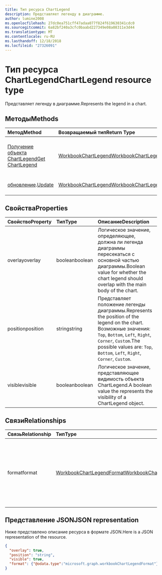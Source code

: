 ```yaml
---
title: Тип ресурса ChartLegend
description: Представляет легенду в диаграмме.
author: lumine2008
ms.openlocfilehash: 27dc0ea751cff47adaa077f824f619630341cdc0
ms.sourcegitcommit: 6a82bf240a3cfc0baabd227349e08a08311e3d44
ms.translationtype: MT
ms.contentlocale: ru-RU
ms.lasthandoff: 12/18/2018
ms.locfileid: "27326091"
---
```

# <a name="chartlegend-resource-type"></a><span data-ttu-id="f8fab-103">Тип ресурса ChartLegend</span><span class="sxs-lookup"><span data-stu-id="f8fab-103">ChartLegend resource type</span></span>

<span data-ttu-id="f8fab-104">Представляет легенду в диаграмме.</span><span class="sxs-lookup"><span data-stu-id="f8fab-104">Represents the legend in a chart.</span></span>


## <a name="methods"></a><span data-ttu-id="f8fab-105">Методы</span><span class="sxs-lookup"><span data-stu-id="f8fab-105">Methods</span></span>

| <span data-ttu-id="f8fab-106">Метод</span><span class="sxs-lookup"><span data-stu-id="f8fab-106">Method</span></span>           | <span data-ttu-id="f8fab-107">Возвращаемый тип</span><span class="sxs-lookup"><span data-stu-id="f8fab-107">Return Type</span></span>    |<span data-ttu-id="f8fab-108">Описание</span><span class="sxs-lookup"><span data-stu-id="f8fab-108">Description</span></span>|
|:---------------|:--------|:----------|
|[<span data-ttu-id="f8fab-109">Получение объекта ChartLegend</span><span class="sxs-lookup"><span data-stu-id="f8fab-109">Get ChartLegend</span></span>](../api/chartlegend-get.md) | [<span data-ttu-id="f8fab-110">WorkbookChartLegend</span><span class="sxs-lookup"><span data-stu-id="f8fab-110">WorkbookChartLegend</span></span>](chartlegend.md) |<span data-ttu-id="f8fab-111">Чтение свойств и связей объекта chartLegend.</span><span class="sxs-lookup"><span data-stu-id="f8fab-111">Read properties and relationships of chartLegend object.</span></span>|
|<span data-ttu-id="f8fab-112">[обновление](../api/chartlegend-update.md).</span><span class="sxs-lookup"><span data-stu-id="f8fab-112">[Update](../api/chartlegend-update.md)</span></span> | [<span data-ttu-id="f8fab-113">WorkbookChartLegend</span><span class="sxs-lookup"><span data-stu-id="f8fab-113">WorkbookChartLegend</span></span>](chartlegend.md) |<span data-ttu-id="f8fab-114">Обновление объекта ChartLegend.</span><span class="sxs-lookup"><span data-stu-id="f8fab-114">Update ChartLegend object.</span></span> |

## <a name="properties"></a><span data-ttu-id="f8fab-115">Свойства</span><span class="sxs-lookup"><span data-stu-id="f8fab-115">Properties</span></span>
| <span data-ttu-id="f8fab-116">Свойство</span><span class="sxs-lookup"><span data-stu-id="f8fab-116">Property</span></span>     | <span data-ttu-id="f8fab-117">Тип</span><span class="sxs-lookup"><span data-stu-id="f8fab-117">Type</span></span>   |<span data-ttu-id="f8fab-118">Описание</span><span class="sxs-lookup"><span data-stu-id="f8fab-118">Description</span></span>|
|:---------------|:--------|:----------|
|<span data-ttu-id="f8fab-119">overlay</span><span class="sxs-lookup"><span data-stu-id="f8fab-119">overlay</span></span>|<span data-ttu-id="f8fab-120">boolean</span><span class="sxs-lookup"><span data-stu-id="f8fab-120">boolean</span></span>|<span data-ttu-id="f8fab-121">Логическое значение, определяющее, должна ли легенда диаграммы пересекаться с основной частью диаграммы.</span><span class="sxs-lookup"><span data-stu-id="f8fab-121">Boolean value for whether the chart legend should overlap with the main body of the chart.</span></span>|
|<span data-ttu-id="f8fab-122">position</span><span class="sxs-lookup"><span data-stu-id="f8fab-122">position</span></span>|<span data-ttu-id="f8fab-123">string</span><span class="sxs-lookup"><span data-stu-id="f8fab-123">string</span></span>|<span data-ttu-id="f8fab-124">Представляет положение легенды диаграммы.</span><span class="sxs-lookup"><span data-stu-id="f8fab-124">Represents the position of the legend on the chart.</span></span> <span data-ttu-id="f8fab-125">Возможные значения: `Top`, `Bottom`, `Left`, `Right`, `Corner`, `Custom`.</span><span class="sxs-lookup"><span data-stu-id="f8fab-125">The possible values are: `Top`, `Bottom`, `Left`, `Right`, `Corner`, `Custom`.</span></span>|
|<span data-ttu-id="f8fab-126">visible</span><span class="sxs-lookup"><span data-stu-id="f8fab-126">visible</span></span>|<span data-ttu-id="f8fab-127">boolean</span><span class="sxs-lookup"><span data-stu-id="f8fab-127">boolean</span></span>|<span data-ttu-id="f8fab-128">Логическое значение, представляющее видимость объекта ChartLegend.</span><span class="sxs-lookup"><span data-stu-id="f8fab-128">A boolean value the represents the visibility of a ChartLegend object.</span></span>|

## <a name="relationships"></a><span data-ttu-id="f8fab-129">Связи</span><span class="sxs-lookup"><span data-stu-id="f8fab-129">Relationships</span></span>
| <span data-ttu-id="f8fab-130">Связь</span><span class="sxs-lookup"><span data-stu-id="f8fab-130">Relationship</span></span> | <span data-ttu-id="f8fab-131">Тип</span><span class="sxs-lookup"><span data-stu-id="f8fab-131">Type</span></span>   |<span data-ttu-id="f8fab-132">Описание</span><span class="sxs-lookup"><span data-stu-id="f8fab-132">Description</span></span>|
|:---------------|:--------|:----------|
|<span data-ttu-id="f8fab-133">format</span><span class="sxs-lookup"><span data-stu-id="f8fab-133">format</span></span>|[<span data-ttu-id="f8fab-134">WorkbookChartLegendFormat</span><span class="sxs-lookup"><span data-stu-id="f8fab-134">WorkbookChartLegendFormat</span></span>](chartlegendformat.md)|<span data-ttu-id="f8fab-p102">Представляет форматирование легенды диаграммы, включая заливку и шрифт. Только для чтения.</span><span class="sxs-lookup"><span data-stu-id="f8fab-p102">Represents the formatting of a chart legend, which includes fill and font formatting. Read-only.</span></span>|

## <a name="json-representation"></a><span data-ttu-id="f8fab-137">Представление JSON</span><span class="sxs-lookup"><span data-stu-id="f8fab-137">JSON representation</span></span>

<span data-ttu-id="f8fab-138">Ниже представлено описание ресурса в формате JSON.</span><span class="sxs-lookup"><span data-stu-id="f8fab-138">Here is a JSON representation of the resource.</span></span>

<!-- {
  "blockType": "resource",
  "baseType": "microsoft.graph.entity",
  "optionalProperties": [

  ],
  "@odata.type": "microsoft.graph.workbookChartLegend"
}-->

```json
{
  "overlay": true,
  "position": "string",
  "visible": true,
  "format": {"@odata.type":"microsoft.graph.workbookChartLegendFormat"}
}

```

<!-- uuid: 8fcb5dbc-d5aa-4681-8e31-b001d5168d79
2015-10-25 14:57:30 UTC -->
<!-- {
  "type": "#page.annotation",
  "description": "ChartLegend resource",
  "keywords": "",
  "section": "documentation",
  "tocPath": ""
}-->